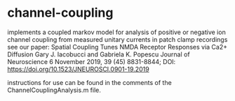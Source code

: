 # channel-coupling
implements a coupled markov model for analysis of positive or negative ion channel coupling from measured unitary currents in patch clamp recordings
see our paper:
Spatial Coupling Tunes NMDA Receptor Responses via Ca2+ Diffusion
Gary J. Iacobucci and Gabriela K. Popescu
Journal of Neuroscience 6 November 2019, 39 (45) 8831-8844; DOI: https://doi.org/10.1523/JNEUROSCI.0901-19.2019

instructions for use can be found in the comments of the ChannelCouplingAnalysis.m file. 
